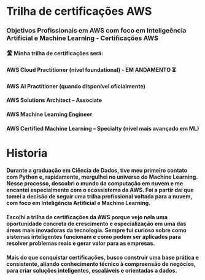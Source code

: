 # Trilha de certificações AWS

### Objetivos Profissionais em AWS com foco em Inteligeência Artificial e Machine Learning - Certificações AWS

#### 🛣️ Minha trilha de certificações será:

#### AWS Cloud Practitioner (nível foundational) - EM ANDAMENTO ⏳

#### AWS AI Practitioner (quando disponível oficialmente)

#### AWS Solutions Architect – Associate

#### AWS Machine Learning Engineer

#### AWS Certified Machine Learning – Specialty (nível mais avançado em ML)

# Historia

#### Durante a graduação em Ciência de Dados, tive meu primeiro contato com Python e, rapidamente, mergulhei no universo do Machine Learning. Nesse processo, descobri o mundo da computação em nuvem e me encantei especialmente com o ecossistema da AWS. Foi a partir daí que tomei a decisão de seguir uma trilha profissional voltada para a nuvem, com foco em Inteligência Artificial e Machine Learning.
#### Escolhi a trilha de certificações da AWS porque vejo nela uma oportunidade concreta de crescimento e especialização em uma das áreas mais inovadoras da tecnologia. Sempre fui curioso sobre como sistemas inteligentes funcionam e como podem ser aplicados para resolver problemas reais e gerar valor para as empresas.
#### Mais do que conquistar certificações, busco construir uma base prática e consistente, aliando conhecimento técnico à compreensão de negócios, para criar soluções inteligentes, escaláveis e orientadas a dados.
